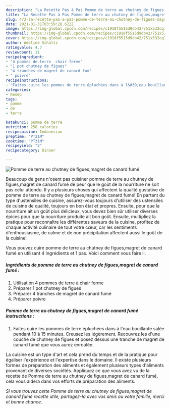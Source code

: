 ```yaml
---
description: "La Recette Pas à Pas Pomme de terre au chutney de figues,magret de canard fumé"
title: "La Recette Pas à Pas Pomme de terre au chutney de figues,magret de canard fumé"
slug: 473-la-recette-pas-a-pas-pomme-de-terre-au-chutney-de-figues-magret-de-canard-fume
date: 2021-01-31T03:59:28.622Z
image: https://img-global.cpcdn.com/recipes/c1918f5515d9db42/751x532cq70/pomme-de-terre-au-chutney-de-figuesmagret-de-canard-fume-photo-principale-de-la-recette.jpg
thumbnail: https://img-global.cpcdn.com/recipes/c1918f5515d9db42/751x532cq70/pomme-de-terre-au-chutney-de-figuesmagret-de-canard-fume-photo-principale-de-la-recette.jpg
cover: https://img-global.cpcdn.com/recipes/c1918f5515d9db42/751x532cq70/pomme-de-terre-au-chutney-de-figuesmagret-de-canard-fume-photo-principale-de-la-recette.jpg
author: Adeline Schultz
ratingvalue: 4.7
reviewcount: 11
recipeingredient:
- "4 pommes de terre  chair ferme"
- "1 pot chutney de figues"
- "4 tranches de magret de canard fum"
- " poivre"
recipeinstructions:
- "Faites cuire les pommes de terre épluchées dans à l&#39;eau bouillante salée pendant 10 à 15 minutes. Creusez les légèrement. Recouvrez les d&#39;une couche de chutney de figues et posez dessus une tranche de magret de canard fumé que vous aurez enroulée."
categories:
- Resep
tags:
- pomme
- de
- terre

katakunci: pomme de terre 
nutrition: 258 calories
recipecuisine: Indonesian
preptime: "PT21M"
cooktime: "PT31M"
recipeyield: "2"
recipecategory: Dinner

---
```



![Pomme de terre au chutney de figues,magret de canard fumé](https://img-global.cpcdn.com/recipes/c1918f5515d9db42/751x532cq70/pomme-de-terre-au-chutney-de-figuesmagret-de-canard-fume-photo-principale-de-la-recette.jpg)

Beaucoup de gens n'osent pas cuisiner pomme de terre au chutney de figues,magret de canard fumé de peur que le goût de la nourriture ne soit pas celui attendu. Il y a plusieurs choses qui affectent la qualité gustative de pomme de terre au chutney de figues,magret de canard fumé! En partant du type d'ustensiles de cuisine, assurez-vous toujours d'utiliser des ustensiles de cuisine de qualité, toujours en bon état et propres. Ensuite, pour que la nourriture ait un goût plus délicieux, vous devez bien sûr utiliser diverses épices pour que la nourriture produite ait bon goût. Ensuite, multipliez la pratique pour reconnaître les différentes saveurs de la cuisine, profitez de chaque activité culinaire de tout votre cœur, car les sentiments d'enthousiasme, de calme et de non précipitation affectent aussi le goût de la cuisine!

<!--inarticleads1-->

Vous pouvez cuire pomme de terre au chutney de figues,magret de canard fumé en utilisant 4 Ingrédients et 1 pas. Voici comment vous faire il.

##### Ingrédients de pomme de terre au chutney de figues,magret de canard fumé :

1. Utilisation 4 pommes de terre à chair ferme
1. Préparer 1 pot chutney de figues
1. Préparer 4 tranches de magret de canard fumé
1. Préparer  poivre




<!--inarticleads2-->

##### Pomme de terre au chutney de figues,magret de canard fumé instructions :

1. Faites cuire les pommes de terre épluchées dans à l&#39;eau bouillante salée pendant 10 à 15 minutes. Creusez les légèrement. Recouvrez les d&#39;une couche de chutney de figues et posez dessus une tranche de magret de canard fumé que vous aurez enroulée.




<!--inarticleads1-->

<p>
La cuisine est un type d'art et cela prend du temps et de la pratique pour égaliser l'expérience et l'expertise dans le domaine. Il existe plusieurs formes de préparation des aliments et également plusieurs types d'aliments provenant de diverses sociétés. Appliquez ce que vous avez vu de la recette de Pomme de terre au chutney de figues,magret de canard fumé, cela vous aidera dans vos efforts de préparation des aliments.
</p>

<p>
<i>Si vous trouvez cette Pomme de terre au chutney de figues,magret de canard fumé recette utile, partagez-la avec vos amis ou votre famille, merci et bonne chance.</i>
</p>
